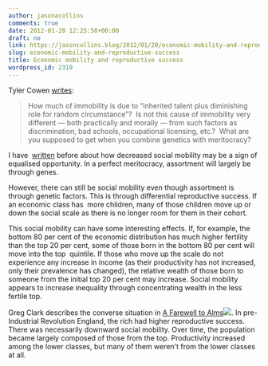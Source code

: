 ```yaml
---
author: jasonacollins
comments: true
date: 2012-01-20 12:25:58+00:00
draft: no
link: https://jasoncollins.blog/2012/01/20/economic-mobility-and-reproductive-success/
slug: economic-mobility-and-reproductive-success
title: Economic mobility and reproductive success
wordpress_id: 2319
---
```


Tyler Cowen [writes](http://marginalrevolution.com/marginalrevolution/2012/01/why-economic-mobility-measures-are-overrated.html):


<blockquote>How much of immobility is due to “inherited talent plus diminishing role for random circumstance”?  Is not this cause of immobility very different — both practically and morally — from such factors as discrimination, bad schools, occupational licensing, etc.?  What are you supposed to get when you combine genetics with meritocracy?</blockquote>


I have  [written](https://jasoncollins.blog/2011/08/low-social-mobility-equals-success/) before about how decreased social mobility may be a sign of equalised opportunity. In a perfect meritocracy, assortment will largely be through genes.

However, there can still be social mobility even though assortment is through genetic factors. This is through differential reproductive success. If an economic class has  more children, many of those children move up or down the social scale as there is no longer room for them in their cohort.

This social mobility can have some interesting effects. If, for example, the bottom 80 per cent of the economic distribution has much higher fertility than the top 20 per cent, some of those born in the bottom 80 per cent will move into the top  quintile. If those who move up the scale do not experience any increase in income (as their productivity has not increased, only their prevalence has changed), the relative wealth of those born to someone from the initial top 20 per cent may increase. Social mobility appears to increase inequality through concentrating wealth in the less fertile top.

Greg Clark describes the converse situation in [A Farewell to Alms](http://www.amazon.com/gp/product/0691141282/ref=as_li_ss_tl?ie=UTF8&tag=evolvieconom-20&linkCode=as2&camp=1789&creative=390957&creativeASIN=0691141282)![](https://www.assoc-amazon.com/e/ir?t=evolvieconom-20&l=as2&o=1&a=0691141282). In pre-Industrial Revolution England, the rich had higher reproductive success. There was necessarily downward social mobility. Over time, the population became largely composed of those from the top. Productivity increased among the lower classes, but many of them weren't from the lower classes at all.
